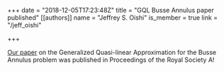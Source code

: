 +++
date = "2018-12-05T17:23:48Z"
title = "GQL Busse Annulus paper published"
[[authors]]
    name = "Jeffrey S. Oishi"
    is_member = true
    link = "/jeff_oishi"

+++

[Our paper](https://royalsocietypublishing.org/doi/10.1098/rspa.2018.0422) on the Generalized Quasi-linear Approximation for the Busse Annulus problem was published in Proceedings of the Royal Society A!

